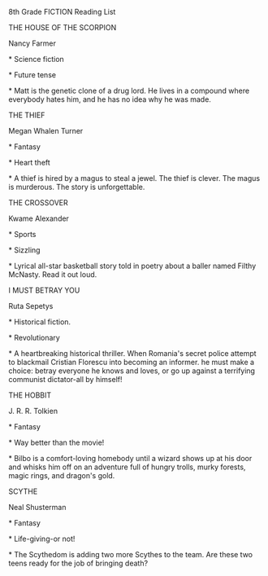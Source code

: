 8th Grade FICTION Reading List



THE HOUSE OF THE SCORPION



Nancy Farmer


\* Science fiction



\* Future tense



\* Matt is the genetic clone of a drug lord. He lives in a compound where everybody hates him, and he has no idea why he was made.



THE THIEF



Megan Whalen Turner



\* Fantasy



\* Heart theft



\* A thief is hired by a magus to steal a jewel. The thief is clever. The magus is murderous. The story is unforgettable.



THE CROSSOVER



Kwame Alexander



\* Sports



\* Sizzling



\* Lyrical all-star basketball story told in poetry about a baller named Filthy McNasty. Read it out loud.



I MUST BETRAY YOU



Ruta Sepetys



\* Historical fiction.



\* Revolutionary



\* A heartbreaking historical thriller. When Romania's secret police attempt to blackmail Cristian Florescu into becoming an informer. he must make a choice: betray everyone he knows and loves, or go up against a terrifying communist dictator-all by himself!



THE HOBBIT



J. R. R. Tolkien



\* Fantasy



\* Way better than the movie!



\* Bilbo is a comfort-loving homebody until a wizard shows up at his door and whisks him off on an adventure full of hungry trolls, murky forests, magic rings, and dragon's gold.



SCYTHE



Neal Shusterman



\* Fantasy



\* Life-giving-or not!



\* The Scythedom is adding two more Scythes to the team. Are these two teens ready for the job of bringing death?

